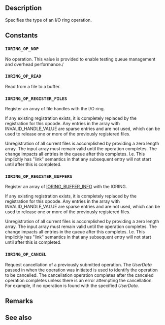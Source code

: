 ## Description

Specifies the type of an I/O ring operation.

## Constants

### `IORING_OP_NOP`

No operation. This value is provided to enable testing queue management and overhead performance./

### `IORING_OP_READ`

Read from a file to a buffer.

### `IORING_OP_REGISTER_FILES`

Register an array of file handles with the I/O ring.

If any existing registration exists, it is completely replaced by the registration for this opcode. Any entries in the array with INVALID_HANDLE_VALUE are sparse entries and are not used, which can be used to release one or more of the previously registered files.

Unregistration of all current files is accomplished by providing a zero length array. The input array must remain valid until the operation completes. The change impacts all entries in the queue after this completes. I.e. This implicitly has "link" semantics in that any subsequent entry will not start until after this is completed.

### `IORING_OP_REGISTER_BUFFERS`

Register an array of [IORING_BUFFER_INFO](https://learn.microsoft.com/windows/win32/api/ntioring_x/ns-ntioring_x-ioring_buffer_info) with the IORING.

If any existing registration exists, it is completely replaced by the registration for this opcode. Any entries in the array with INVALID_HANDLE_VALUE are sparse entries and are not used, which can be used to release one or more of the previously registered files.

Unregistration of all current files is accomplished by providing a zero length array. The input array must remain valid until the operation completes. The change impacts all entries in the queue after this completes. I.e. This implicitly has "link" semantics in that any subsequent entry will not start until after this is completed.

### `IORING_OP_CANCEL`

Request cancellation of a previously submitted operation. The *UserData* passed in when the operation was initiated is used to identify the operation to be cancelled. The cancellation operation completes after the canceled operation completes unless there is an error attempting the cancellation. For example, if no operation is found with the specified *UserData*.

## Remarks

## See also